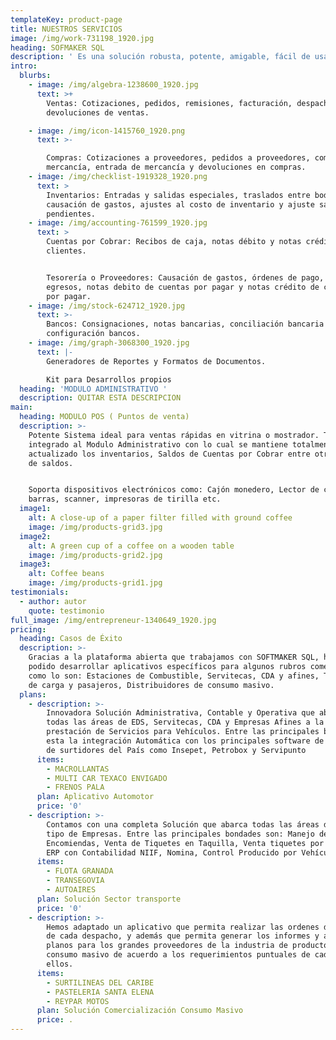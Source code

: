 ```yaml
---
templateKey: product-page
title: NUESTROS SERVICIOS
image: /img/work-731198_1920.jpg
heading: SOFMAKER SQL
description: ' Es una solución robusta, potente, amigable, fácil de usar, construida con lo último en tecnología de desarrollo de software y que le permite crecer (adicionar otros módulos) conforme sea el crecimiento de su negocio, gracias a su plataforma abierta.  ​  Las empresas cambian, los procesos cambian, los mercados cambian, el administrador de tus procesos también debe ser flexible ante los cambios'
intro:
  blurbs:
    - image: /img/algebra-1238600_1920.jpg
      text: >+
        Ventas: Cotizaciones, pedidos, remisiones, facturación, despachos y
        devoluciones de ventas.

    - image: /img/icon-1415760_1920.png
      text: >-

        Compras: Cotizaciones a proveedores, pedidos a proveedores, compras de
        mercancía, entrada de mercancía y devoluciones en compras.
    - image: /img/checklist-1919328_1920.png
      text: >
        Inventarios: Entradas y salidas especiales, traslados entre bodegas,
        causación de gastos, ajustes al costo de inventario y ajuste saldos
        pendientes.
    - image: /img/accounting-761599_1920.jpg
      text: >
        Cuentas por Cobrar: Recibos de caja, notas débito y notas crédito
        clientes.


        Tesorería o Proveedores: Causación de gastos, órdenes de pago, cheques o
        egresos, notas debito de cuentas por pagar y notas crédito de cuentas
        por pagar.
    - image: /img/stock-624712_1920.jpg
      text: >-
        Bancos: Consignaciones, notas bancarias, conciliación bancaria y
        configuración bancos.
    - image: /img/graph-3068300_1920.jpg
      text: |-
        Generadores de Reportes y Formatos de Documentos.

        Kit para Desarrollos propios
  heading: 'MODULO ADMINISTRATIVO '
  description: QUITAR ESTA DESCRIPCION
main:
  heading: MODULO POS ( Puntos de venta)
  description: >-
    Potente Sistema ideal para ventas rápidas en vitrina o mostrador. Totalmente
    integrado al Modulo Administrativo con lo cual se mantiene totalmente
    actualizado los inventarios, Saldos de Cuentas por Cobrar entre otras tablas
    de saldos.


    Soporta dispositivos electrónicos como: Cajón monedero, Lector de código de
    barras, scanner, impresoras de tirilla etc.
  image1:
    alt: A close-up of a paper filter filled with ground coffee
    image: /img/products-grid3.jpg
  image2:
    alt: A green cup of a coffee on a wooden table
    image: /img/products-grid2.jpg
  image3:
    alt: Coffee beans
    image: /img/products-grid1.jpg
testimonials:
  - author: autor
    quote: testimonio
full_image: /img/entrepreneur-1340649_1920.jpg
pricing:
  heading: Casos de Éxito
  description: >-
    Gracias a la plataforma abierta que trabajamos con SOFTMAKER SQL, hemos
    podido desarrollar aplicativos específicos para algunos rubros comerciales,
    como lo son: Estaciones de Combustible, Servitecas, CDA y afines, Transporte
    de carga y pasajeros, Distribuidores de consumo masivo.
  plans:
    - description: >-
        Innovadora Solución Administrativa, Contable y Operativa que abarca
        todas las áreas de EDS, Servitecas, CDA y Empresas Afines a la
        prestación de Servicios para Vehículos. Entre las principales bondades
        esta la integración Automática con los principales software de control
        de surtidores del País como Insepet, Petrobox y Servipunto
      items:
        - MACROLLANTAS
        - MULTI CAR TEXACO ENVIGADO
        - FRENOS PALA
      plan: Aplicativo Automotor
      price: '0'
    - description: >-
        Contamos con una completa Solución que abarca todas las áreas de este
        tipo de Empresas. Entre las principales bondades son: Manejo de Giros y
        Encomiendas, Venta de Tiquetes en Taquilla, Venta tiquetes por Internet,
        ERP con Contabilidad NIIF, Nomina, Control Producido por Vehículo.
      items:
        - FLOTA GRANADA
        - TRANSEGOVIA
        - AUTOAIRES
      plan: Solución Sector transporte
      price: '0'
    - description: >-
        Hemos adaptado un aplicativo que permita realizar las ordenes de cargue
        de cada despacho, y además que permita generar los informes y archivos
        planos para los grandes proveedores de la industria de productos de
        consumo masivo de acuerdo a los requerimientos puntuales de cada uno de
        ellos.
      items:
        - SURTILINEAS DEL CARIBE
        - PASTELERIA SANTA ELENA
        - REYPAR MOTOS
      plan: Solución Comercialización Consumo Masivo
      price: .
---
```


